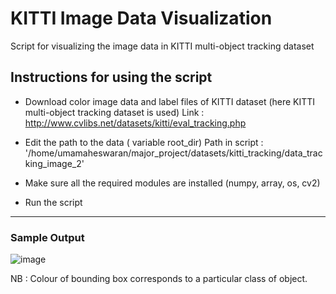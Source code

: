 # KITTI Image Data Visualization

Script for visualizing the image data in KITTI multi-object tracking dataset


## Instructions for using the script

- Download color image data and label files of KITTI dataset (here KITTI multi-object tracking dataset is used)
  Link : http://www.cvlibs.net/datasets/kitti/eval_tracking.php
  
- Edit the path to the data ( variable root_dir)
  Path in script : '/home/umamaheswaran/major_project/datasets/kitti_tracking/data_tracking_image_2'
  
- Make sure all the required modules are installed (numpy, array, os, cv2)

- Run the script

-----------------------------------------------------------------------------

### Sample Output   

![image](https://user-images.githubusercontent.com/53832776/71682802-b8720780-2db6-11ea-8381-c2fd44332a8a.png)

NB : Colour of bounding box corresponds to a particular class of object. 


